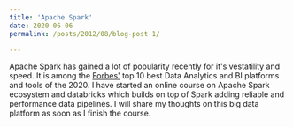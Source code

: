 ```yaml
---
title: 'Apache Spark'
date: 2020-06-06
permalink: /posts/2012/08/blog-post-1/

---
```


Apache Spark has gained a lot of popularity recently for it's vestatility and speed. It is among the [Forbes'](https://www.forbes.com/sites/bernardmarr/2020/06/05/the-10-best-data-analytics-and-bi-platforms-and-tools-in-2020/?utm_campaign=General%20INFORMS%20Content&utm_content=131024120&utm_medium=social&utm_source=twitter&hss_channel=tw-24923980#78f32c8d560d) top 10 best Data Analytics and BI platforms and tools of the 2020. I have started an online course on Apache Spark ecosystem and databricks which builds on top of Spark adding reliable and performance data pipelines. I will share my thoughts on this big data platform as soon as I finish the course.
